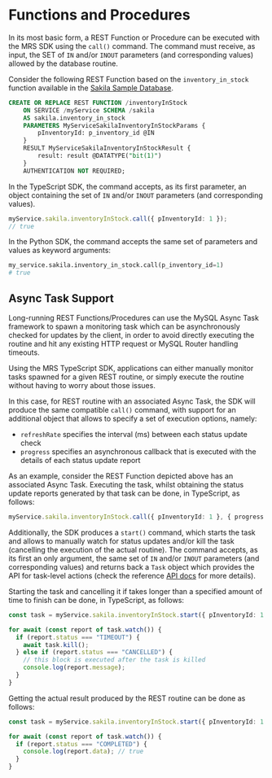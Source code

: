 <!-- Copyright (c) 2025, Oracle and/or its affiliates.

This program is free software; you can redistribute it and/or modify
it under the terms of the GNU General Public License, version 2.0,
as published by the Free Software Foundation.

This program is designed to work with certain software (including
but not limited to OpenSSL) that is licensed under separate terms, as
designated in a particular file or component or in included license
documentation.  The authors of MySQL hereby grant you an additional
permission to link the program and your derivative works with the
separately licensed software that they have either included with
the program or referenced in the documentation.

This program is distributed in the hope that it will be useful,  but
WITHOUT ANY WARRANTY; without even the implied warranty of
MERCHANTABILITY or FITNESS FOR A PARTICULAR PURPOSE.  See
the GNU General Public License, version 2.0, for more details.

You should have received a copy of the GNU General Public License
along with this program; if not, write to the Free Software Foundation, Inc.,
51 Franklin St, Fifth Floor, Boston, MA 02110-1301 USA -->

# Functions and Procedures

In its most basic form, a REST Function or Procedure can be executed with the MRS SDK using the `call()` command. The command must receive, as input, the SET of `IN` and/or `INOUT` parameters (and corresponding values) allowed by the database routine.

Consider the following REST Function based on the `inventory_in_stock` function available in the [Sakila Sample Database](https://dev.mysql.com/doc/sakila/en/).

```sql
CREATE OR REPLACE REST FUNCTION /inventoryInStock
    ON SERVICE /myService SCHEMA /sakila
    AS sakila.inventory_in_stock
    PARAMETERS MyServiceSakilaInventoryInStockParams {
        pInventoryId: p_inventory_id @IN
    }
    RESULT MyServiceSakilaInventoryInStockResult {
        result: result @DATATYPE("bit(1)")
    }
    AUTHENTICATION NOT REQUIRED;
```

In the TypeScript SDK, the command accepts, as its first parameter, an object containing the set of `IN` and/or `INOUT` parameters (and corresponding values).

```TypeScript
myService.sakila.inventoryInStock.call({ pInventoryId: 1 });
// true
```

In the Python SDK, the command accepts the same set of parameters and values as keyword arguments:

```py
my_service.sakila.inventory_in_stock.call(p_inventory_id=1)
# true
```

## Async Task Support

Long-running REST Functions/Procedures can use the MySQL Async Task framework to spawn a monitoring task which can be asynchronously checked for updates by the client, in order to avoid directly executing the routine and hit any existing HTTP request or MySQL Router handling timeouts.

Using the MRS TypeScript SDK, applications can either manually monitor tasks spawned for a given REST routine, or simply execute the routine without having to worry about those issues.

In this case, for REST routine with an associated Async Task, the SDK will produce the same compatible `call()` command, with support for an additional object that allows to specify a set of execution options, namely:

  - `refreshRate` specifies the interval (ms) between each status update check
  - `progress` specifies an asynchronous callback that is executed with the details of each status update report

As an example, consider the REST Function depicted above has an associated Async Task. Executing the task, whilst obtaining the status update reports generated by that task can be done, in TypeScript, as follows:

```TypeScript
myService.sakila.inventoryInStock.call({ pInventoryId: 1 }, { progress: (r) => console.log(r) });
```

Additionally, the SDK produces a `start()` command, which starts the task and allows to manually watch for status updates and/or kill the task (cancelling the execution of the actual routine). The command accepts, as its first an only argument, the same set of `IN` and/or `INOUT` parameters (and corresponding values) and returns back a `Task` object which provides the API for task-level actions (check the reference [API docs](ClientAPITypeScript.md#task) for more details).

Starting the task and cancelling it if takes longer than a specified amount of time to finish can be done, in TypeScript, as follows:

```TypeScript
const task = myService.sakila.inventoryInStock.start({ pInventoryId: 1 }, { timeout: 10000 });

for await (const report of task.watch()) {
  if (report.status === "TIMEOUT") {
    await task.kill();
  } else if (report.status === "CANCELLED") {
    // this block is executed after the task is killed
    console.log(report.message);
  }
}
```

Getting the actual result produced by the REST routine can be done as follows:

```TypeScript
const task = myService.sakila.inventoryInStock.start({ pInventoryId: 1 });

for await (const report of task.watch()) {
  if (report.status === "COMPLETED") {
    console.log(report.data); // true
  }
}
```
